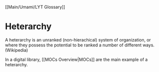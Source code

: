 [[Main/Umami/LYT Glossary]]
# Heterarchy
A heterarchy is an unranked (non-hierachical) system of organization, or where they possess the potential to be ranked a number of different ways. (Wikipedia)

In a digital library, [[MOCs Overview|MOCs]] are the main example of a heterarchy.